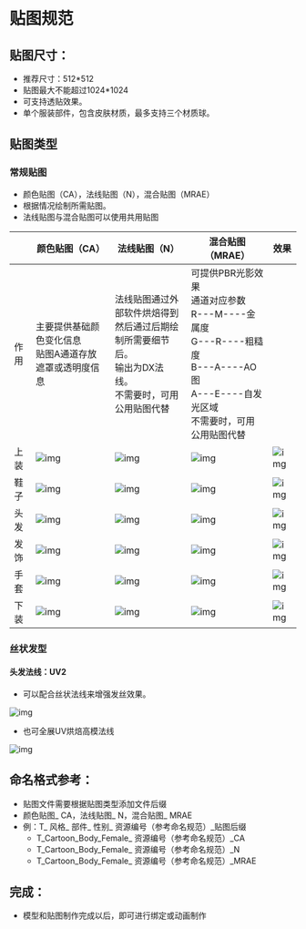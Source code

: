 # 贴图规范

## 贴图尺寸：

- 推荐尺寸：512*512
- 贴图最大不能超过1024*1024
- 可支持透贴效果。
- 单个服装部件，包含皮肤材质，最多支持三个材质球。

## 贴图类型

### 常规贴图

- 颜色贴图（CA），法线贴图（N），混合贴图（MRAE）
- 根据情况绘制所需贴图。
- 法线贴图与混合贴图可以使用共用贴图

|      | 颜色贴图（CA）                                              | 法线贴图（N）                                                | 混合贴图（MRAE）                                             | 效果                                                   |
| ---- | ----------------------------------------------------------- | ------------------------------------------------------------ | ------------------------------------------------------------ | ------------------------------------------------------ |
| 作用 | 主要提供基础颜色变化信息<br />贴图A通道存放遮罩或透明度信息 | 法线贴图通过外部软件烘焙得到<br />然后通过后期绘制所需要细节后。<br />输出为DX法线。<br />不需要时，可用公用贴图代替<br /> | 可提供PBR光影效果<br />通道对应参数<br />R---M----金属度<br />G---R----粗糙度<br />B---A----AO图<br />A---E----自发光区域<br />不需要时，可用公用贴图代替 |                                                        |
| 上装 | ![img](https://arkimg.ark.online/1730277993881-24.png)      | ![img](https://arkimg.ark.online/1730277993880-1.png)        | ![img](https://arkimg.ark.online/1730277993880-2.png)        | ![img](https://arkimg.ark.online/1730277993880-3.png)  |
| 鞋子 | ![img](https://arkimg.ark.online/1730277993880-4.png)       | ![img](https://arkimg.ark.online/1730277993880-5.png)        | ![img](https://arkimg.ark.online/1730277993880-6.png)        | ![img](https://arkimg.ark.online/1730277993880-7.png)  |
| 头发 | ![img](https://arkimg.ark.online/1730277993880-8.png)       | ![img](https://arkimg.ark.online/1730277993880-9.png)        | ![img](https://arkimg.ark.online/1730277993880-10.png)       | ![img](https://arkimg.ark.online/1730277993881-11.png) |
| 发饰 | ![img](https://arkimg.ark.online/1730277993881-12.png)      | ![img](https://arkimg.ark.online/1730277993881-13.png)       | ![img](https://arkimg.ark.online/1730277993881-14.png)       | ![img](https://arkimg.ark.online/1730277993881-15.png) |
| 手套 | ![img](https://arkimg.ark.online/1730277993881-16.png)      | ![img](https://arkimg.ark.online/1730277993881-17.png)       | ![img](https://arkimg.ark.online/1730277993881-18.png)       | ![img](https://arkimg.ark.online/1730277993881-19.png) |
| 下装 | ![img](https://arkimg.ark.online/1730277993881-20.png)      | ![img](https://arkimg.ark.online/1730277993881-21.png)       | ![img](https://arkimg.ark.online/1730277993881-22.png)       | ![img](https://arkimg.ark.online/1730277993881-23.png) |

### 丝状发型

#### 头发法线：UV2

- 可以配合丝状法线来增强发丝效果。

![img](https://arkimg.ark.online/1730183245970-2.png)

- 也可全展UV烘焙高模法线

![img](https://arkimg.ark.online/1730183245970-1.png)

## 命名格式参考：

- 贴图文件需要根据贴图类型添加文件后缀
- 颜色贴图_ CA，法线贴图_ N，混合贴图_ MRAE
- 例：T_ 风格_ 部件_ 性别_ 资源编号（参考命名规范）_贴图后缀
  - T_Cartoon_Body_Female_ 资源编号（参考命名规范）_CA
  - T_Cartoon_Body_Female_ 资源编号（参考命名规范）_N
  - T_Cartoon_Body_Female_ 资源编号（参考命名规范）_MRAE

## 完成：

- 模型和贴图制作完成以后，即可进行绑定或动画制作